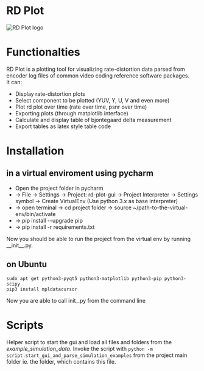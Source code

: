 # RD Plot
![RD Plot logo](https://git.rwth-aachen.de/IENT-Software/rd-plot-gui/raw/master/src/rdplot/logo/PLOT256.png)  

# Functionalties
RD Plot is a plotting tool for visualizing rate-distortion data parsed from  
encoder log files of common video coding reference software packages.  
It can:
- Display rate-distortion plots
- Select component to be plotted (YUV, Y, U, V and even more)
- Plot rd plot over time (rate over time, psnr over time)
- Exporting plots (through matplotlib interface)
- Calculate and display table of bjontegaard delta measurement
- Export tables as latex style table code


# Installation 
## in a virtual enviroment using pycharm 
- Open the project folder in pycharm
- -> File -> Settings -> Project: rd-plot-gui -> Project Interpreter -> Settings symbol -> Create VirtualEnv (Use python 3.x as base interpreter)
- -> open terminal -> cd project folder -> source ~/path-to-the-virtual-env/bin/activate
- -> pip install --upgrade pip
- -> pip install -r requirements.txt

Now you should be able to run the project from the virtual env by running \_\_init\_\_.py.

## on Ubuntu
    sudo apt get python3-pyqt5 python3-matplotlib python3-pip python3-scipy
    pip3 install mpldatacursor
Now you are able to call init_.py from the command line


# Scripts
Helper script to start the gui and load all files and folders from the
*example_simulation_data*. Invoke the script with
``` python -m script.start_gui_and_parse_simulation_examples ```
from the project main folder ie. the folder, which contains this file.
